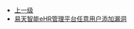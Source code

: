 * [上一级](docs/wy876_poc/)
* [易天智能eHR管理平台任意用户添加漏洞](docs/wy876_poc/%E6%98%93%E5%A4%A9%E6%99%BA%E8%83%BDeHR%E7%AE%A1%E7%90%86%E5%B9%B3%E5%8F%B0/%E6%98%93%E5%A4%A9%E6%99%BA%E8%83%BDeHR%E7%AE%A1%E7%90%86%E5%B9%B3%E5%8F%B0%E4%BB%BB%E6%84%8F%E7%94%A8%E6%88%B7%E6%B7%BB%E5%8A%A0%E6%BC%8F%E6%B4%9E.md)

